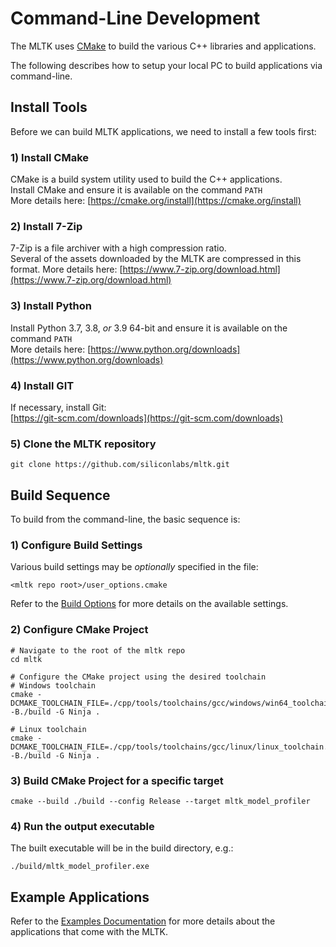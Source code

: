 # Command-Line Development

The MLTK uses [CMake](https://cmake.org/) to build the various C++ libraries and applications.

The following describes how to setup your local PC to build applications via command-line.


## Install Tools

Before we can build MLTK applications, we need to install a few tools first:


### 1) Install CMake

CMake is a build system utility used to build the C++ applications.  
Install CMake and ensure it is available on the command `PATH`  
More details here: [https://cmake.org/install](https://cmake.org/install)


### 2) Install 7-Zip

7-Zip is a file archiver with a high compression ratio.  
Several of the assets downloaded by the MLTK are compressed in this format.
More details here: [https://www.7-zip.org/download.html](https://www.7-zip.org/download.html)


### 3) Install Python

Install Python 3.7, 3.8, _or_ 3.9 64-bit and ensure it is available on the command `PATH`  
More details here: [https://www.python.org/downloads](https://www.python.org/downloads)


### 4) Install GIT

If necessary, install Git:  
[https://git-scm.com/downloads](https://git-scm.com/downloads)


### 5) Clone the MLTK repository

```shell
git clone https://github.com/siliconlabs/mltk.git
```


## Build Sequence

To build from the command-line, the basic sequence is:


### 1) Configure Build Settings

Various build settings may be _optionally_ specified in the file:
```
<mltk repo root>/user_options.cmake
```

Refer to the [Build Options](./build_options.md) for more details on the available settings.


### 2) Configure CMake Project

```shell
# Navigate to the root of the mltk repo
cd mltk

# Configure the CMake project using the desired toolchain
# Windows toolchain
cmake -DCMAKE_TOOLCHAIN_FILE=./cpp/tools/toolchains/gcc/windows/win64_toolchain.cmake -B./build -G Ninja .

# Linux toolchain
cmake -DCMAKE_TOOLCHAIN_FILE=./cpp/tools/toolchains/gcc/linux/linux_toolchain.cmake -B./build -G Ninja .
```

### 3) Build CMake Project for a specific target

```shell
cmake --build ./build --config Release --target mltk_model_profiler
```

### 4) Run the output executable

The built executable will be in the build directory, e.g.:

```shell
./build/mltk_model_profiler.exe
```


## Example Applications

Refer to the [Examples Documentation](./examples/index.md) for more details about the applications that come with the MLTK.